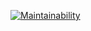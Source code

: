[![Maintainability](https://api.codeclimate.com/v1/badges/09dfa9a60396c5f1070f/maintainability)](https://codeclimate.com/github/ElenaSolovyeva/frontend-project-lvl2/maintainability)
